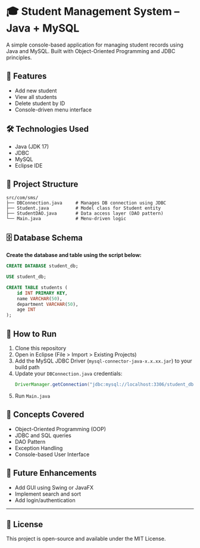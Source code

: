 
# 🎓 Student Management System – Java + MySQL

A simple console-based application for managing student records using Java and MySQL. Built with Object-Oriented Programming and JDBC principles.

## 🔧 Features
- Add new student
- View all students
- Delete student by ID
- Console-driven menu interface

## 🛠 Technologies Used
- Java (JDK 17)
- JDBC
- MySQL
- Eclipse IDE

## 📁 Project Structure

```
src/com/sms/
├── DBConnection.java     # Manages DB connection using JDBC
├── Student.java          # Model class for Student entity
├── StudentDAO.java       # Data access layer (DAO pattern)
└── Main.java             # Menu-driven logic
```

## 🗄 Database Schema

**Create the database and table using the script below:**

```sql
CREATE DATABASE student_db;

USE student_db;

CREATE TABLE students (
    id INT PRIMARY KEY,
    name VARCHAR(50),
    department VARCHAR(50),
    age INT
);
```

## 🚀 How to Run

1. Clone this repository
2. Open in Eclipse (File > Import > Existing Projects)
3. Add the MySQL JDBC Driver (`mysql-connector-java-x.x.xx.jar`) to your build path
4. Update your `DBConnection.java` credentials:
   ```java
   DriverManager.getConnection("jdbc:mysql://localhost:3306/student_db", "root", "your_password");
   ```
5. Run `Main.java`

## 🧠 Concepts Covered

- Object-Oriented Programming (OOP)
- JDBC and SQL queries
- DAO Pattern
- Exception Handling
- Console-based User Interface

## 📌 Future Enhancements
- Add GUI using Swing or JavaFX
- Implement search and sort
- Add login/authentication

---

## 📃 License

This project is open-source and available under the MIT License.
